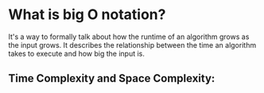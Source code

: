 # What is big O notation?

It's a way to formally talk about how the runtime of an algorithm grows as the input grows. It describes the relationship between the time an algorithm takes to execute and how big the input is. 

## Time Complexity and Space Complexity:
